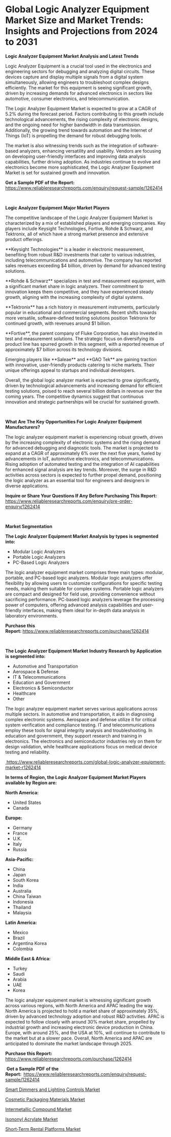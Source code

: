 <p><h1>Global Logic Analyzer Equipment Market Size and Market Trends: Insights and Projections from 2024 to 2031</h1></p><p><strong>Logic Analyzer Equipment Market Analysis and Latest Trends</strong></p>
<p><p>Logic Analyzer Equipment is a crucial tool used in the electronics and engineering sectors for debugging and analyzing digital circuits. These devices capture and display multiple signals from a digital system simultaneously, allowing engineers to troubleshoot complex designs efficiently. The market for this equipment is seeing significant growth, driven by increasing demands for advanced electronics in sectors like automotive, consumer electronics, and telecommunication.</p><p>The Logic Analyzer Equipment Market is expected to grow at a CAGR of 5.2% during the forecast period. Factors contributing to this growth include technological advancements, the rising complexity of electronic designs, and the ongoing need for higher bandwidth in data transmission. Additionally, the growing trend towards automation and the Internet of Things (IoT) is propelling the demand for robust debugging tools.</p><p>The market is also witnessing trends such as the integration of software-based analyzers, enhancing versatility and usability. Vendors are focusing on developing user-friendly interfaces and improving data analysis capabilities, further driving adoption. As industries continue to evolve and electronics become more sophisticated, the Logic Analyzer Equipment Market is set for sustained growth and innovation.</p></p>
<p><strong>Get a Sample PDF of the Report:&nbsp;</strong> <a href="https://www.reliableresearchreports.com/enquiry/request-sample/1262414?utm_campaign=32&utm_medium=2&utm_source=Github&utm_content=ia&utm_term=10122024&utm_id=logic-analyzer-equipment">https://www.reliableresearchreports.com/enquiry/request-sample/1262414</a></p>
<p>&nbsp;</p>
<p><strong>Logic Analyzer Equipment Major Market Players</strong></p>
<p><p>The competitive landscape of the Logic Analyzer Equipment Market is characterized by a mix of established players and emerging companies. Key players include Keysight Technologies, Fortive, Rohde & Schwarz, and Tektronix, all of which have a strong market presence and extensive product offerings.</p><p>**Keysight Technologies** is a leader in electronic measurement, benefiting from robust R&D investments that cater to various industries, including telecommunications and automotive. The company has reported sales revenues exceeding $4 billion, driven by demand for advanced testing solutions.</p><p>**Rohde & Schwarz** specializes in test and measurement equipment, with a significant market share in logic analyzers. Their commitment to innovation keeps them competitive, and they have experienced steady growth, aligning with the increasing complexity of digital systems.</p><p>**Tektronix** has a rich history in measurement instruments, particularly popular in educational and commercial segments. Recent shifts towards more versatile, software-defined testing solutions position Tektronix for continued growth, with revenues around $1 billion.</p><p>**Fortive**, the parent company of Fluke Corporation, has also invested in test and measurement solutions. The strategic focus on diversifying its product line has spurred growth in this segment, with a reported revenue of approximately $7 billion across its technology divisions.</p><p>Emerging players like **Saleae** and **GAO Tek** are gaining traction with innovative, user-friendly products catering to niche markets. Their unique offerings appeal to startups and individual developers.</p><p>Overall, the global logic analyzer market is expected to grow significantly, driven by technological advancements and increasing demand for efficient testing solutions, poised to reach several billion dollars in revenue over the coming years. The competitive dynamics suggest that continuous innovation and strategic partnerships will be crucial for sustained growth.</p></p>
<p>&nbsp;</p>
<p><strong>What Are The Key Opportunities For Logic Analyzer Equipment Manufacturers?</strong></p>
<p><p>The logic analyzer equipment market is experiencing robust growth, driven by the increasing complexity of electronic systems and the rising demand for advanced debugging and diagnostic tools. The market is projected to expand at a CAGR of approximately 6% over the next five years, fueled by advancements in IoT, automotive electronics, and telecommunications. Rising adoption of automated testing and the integration of AI capabilities for enhanced signal analysis are key trends. Moreover, the surge in R&D activities across sectors is expected to further propel demand, positioning the logic analyzer as an essential tool for engineers and designers in diverse applications.</p></p>
<p><strong>Inquire or Share Your Questions If Any Before Purchasing This Report:</strong> <a href="https://www.reliableresearchreports.com/enquiry/pre-order-enquiry/1262414?utm_campaign=32&utm_medium=2&utm_source=Github&utm_content=ia&utm_term=10122024&utm_id=logic-analyzer-equipment">https://www.reliableresearchreports.com/enquiry/pre-order-enquiry/1262414</a></p>
<p>&nbsp;</p>
<p><strong>Market Segmentation</strong></p>
<p><strong>The Logic Analyzer Equipment Market Analysis by types is segmented into:</strong></p>
<p><ul><li>Modular Logic Analyzers</li><li>Portable Logic Analyzers</li><li>PC-Based Logic Analyzers</li></ul></p>
<p><p>The logic analyzer equipment market comprises three main types: modular, portable, and PC-based logic analyzers. Modular logic analyzers offer flexibility by allowing users to customize configurations for specific testing needs, making them suitable for complex systems. Portable logic analyzers are compact and designed for field use, providing convenience without sacrificing performance. PC-based logic analyzers leverage the processing power of computers, offering advanced analysis capabilities and user-friendly interfaces, making them ideal for in-depth data analysis in laboratory environments.</p></p>
<p><strong>Purchase this Report:&nbsp;</strong><a href="https://www.reliableresearchreports.com/purchase/1262414?utm_campaign=32&utm_medium=2&utm_source=Github&utm_content=ia&utm_term=10122024&utm_id=logic-analyzer-equipment">https://www.reliableresearchreports.com/purchase/1262414</a></p>
<p>&nbsp;</p>
<p><strong>The Logic Analyzer Equipment Market Industry Research by Application is segmented into:</strong></p>
<p><ul><li>Automotive and Transportation</li><li>Aerospace & Defense</li><li>IT & Telecommunications</li><li>Education and Government</li><li>Electronics & Semiconductor</li><li>Healthcare</li><li>Other</li></ul></p>
<p><p>The logic analyzer equipment market serves various applications across multiple sectors. In automotive and transportation, it aids in diagnosing complex electronic systems. Aerospace and defense utilize it for critical system verification and compliance testing. IT and telecommunications employ these tools for signal integrity analysis and troubleshooting. In education and government, they support research and training in electronics. The electronics and semiconductor industries rely on them for design validation, while healthcare applications focus on medical device testing and reliability.</p></p>
<p><a href="https://www.reliableresearchreports.com/global-logic-analyzer-equipment-market-r1262414?utm_campaign=32&utm_medium=2&utm_source=Github&utm_content=ia&utm_term=10122024&utm_id=logic-analyzer-equipment">&nbsp;https://www.reliableresearchreports.com/global-logic-analyzer-equipment-market-r1262414</a></p>
<p><strong>In terms of Region, the Logic Analyzer Equipment Market Players available by Region are:</strong></p>
<p>
    <p> <strong> North America: </strong>
        <ul>
            <li>United States</li>
            <li>Canada</li>
        </ul>
        </p> 
    <p> <strong> Europe: </strong>
        <ul>
            <li>Germany</li>
            <li>France</li>
            <li>U.K.</li>
            <li>Italy</li>
            <li>Russia</li>
        </ul>
        </p> 
    <p> <strong> Asia-Pacific: </strong>
        <ul>
            <li>China</li>
            <li>Japan</li>
            <li>South Korea</li>
            <li>India</li>
            <li>Australia</li>
            <li>China Taiwan</li>
            <li>Indonesia</li>
            <li>Thailand</li>
            <li>Malaysia</li>
        </ul>
        </p> 
    <p> <strong> Latin America: </strong>
        <ul>
            <li>Mexico</li>
            <li>Brazil</li>
            <li>Argentina Korea</li>
            <li>Colombia</li>
        </ul>
        </p> 
    <p> <strong> Middle East & Africa: </strong>
        <ul>
            <li>Turkey</li>
            <li>Saudi</li>
            <li>Arabia</li>
            <li>UAE</li>
            <li>Korea</li>
        </ul>
    </p>
    </p>
<p><p>The logic analyzer equipment market is witnessing significant growth across various regions, with North America and APAC leading the way. North America is projected to hold a market share of approximately 35%, driven by advanced technology adoption and robust R&D activities. APAC is expected to follow closely with around 30% market share, propelled by industrial growth and increasing electronic device production in China. Europe, with around 25%, and the USA at 10%, will continue to contribute to the market but at a slower pace. Overall, North America and APAC are anticipated to dominate the market landscape through 2025.</p></p>
<p><strong>Purchase this Report: </strong><a href="https://www.reliableresearchreports.com/purchase/1262414?utm_campaign=32&utm_medium=2&utm_source=Github&utm_content=ia&utm_term=10122024&utm_id=logic-analyzer-equipment">https://www.reliableresearchreports.com/purchase/1262414</a></p>
<p>&nbsp;<strong>Get a Sample PDF of the Report:&nbsp;&nbsp;</strong><a href="https://www.reliableresearchreports.com/enquiry/request-sample/1262414?utm_campaign=32&utm_medium=2&utm_source=Github&utm_content=ia&utm_term=10122024&utm_id=logic-analyzer-equipment">https://www.reliableresearchreports.com/enquiry/request-sample/1262414</a></p>
<p><strong></strong></p>
<p><p><a href="https://github.com/irfadac/Market-Research-Report-List-5/blob/main/smart-dimmers-and-lighting-controls-market.md?utm_campaign=32&utm_medium=2&utm_source=Github&utm_content=ia&utm_term=10122024&utm_id=logic-analyzer-equipment">Smart Dimmers and Lighting Controls Market</a></p><p><a href="https://www.linkedin.com/pulse/c-hannibex-sqmmf?utm_campaign=32&utm_medium=2&utm_source=Github&utm_content=ia&utm_term=10122024&utm_id=logic-analyzer-equipment">Cosmetic Packaging Materials Market</a></p><p><a href="https://www.linkedin.com/pulse/thorough-review-intermetallic-compound-market-size-share-revenue-wbyaf?utm_campaign=32&utm_medium=2&utm_source=Github&utm_content=ia&utm_term=10122024&utm_id=logic-analyzer-equipment">Intermetallic Compound Market</a></p><p><a href="https://www.linkedin.com/pulse/revenue-insights-isononyl-acrylate-market-73-cagr-from-2024-cqllf?utm_campaign=32&utm_medium=2&utm_source=Github&utm_content=ia&utm_term=10122024&utm_id=logic-analyzer-equipment">Isononyl Acrylate Market</a></p><p><a href="https://github.com/JakirUddin651/Market-Research-Report-List-1/blob/main/short-term-rental-platforms-market.md?utm_campaign=32&utm_medium=2&utm_source=Github&utm_content=ia&utm_term=10122024&utm_id=logic-analyzer-equipment">Short-Term Rental Platforms Market</a></p></p>